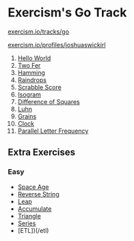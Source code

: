 # Exercism's Go Track

[exercism.io/tracks/go](https://exercism.io/tracks/go)

[exercism.io/profiles/joshuaswickirl](https://exercism.io/profiles/joshuaswickirl)

1. [Hello World](/hello-world)
2. [Two Fer](/two-fer)
3. [Hamming](/hamming)
4. [Raindrops](/raindrops)
5. [Scrabble Score](/scrabble-score)
6. [Isogram](/isogram)
7. [Difference of Squares](/difference-of-squares)
8. [Luhn](/luhn)
9. [Grains](/grains)
10. [Clock](/clock)
11. [Parallel Letter Frequency](/parallel-letter-frequency)


Extra Exercises
---------------
### Easy
- [Space Age](/space-age)
- [Reverse String](/reverse-string)
- [Leap](/leap)
- [Accumulate](/accumulate)
- [Triangle](/triangle)
- [Series](/series)
- [ETL])(/etl)
